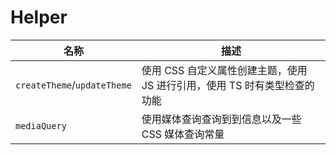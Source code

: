 # Helper

| 名称                        | 描述                                                                      |
| --------------------------- | ------------------------------------------------------------------------- |
| `createTheme`/`updateTheme` | 使用 CSS 自定义属性创建主题，使用 JS 进行引用，使用 TS 时有类型检查的功能 |
| `mediaQuery`                | 使用媒体查询查询到到信息以及一些 CSS 媒体查询常量                         |
